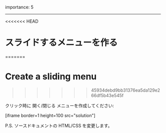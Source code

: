 importance: 5

---

<<<<<<< HEAD
# スライドするメニューを作る
=======
# Create a sliding menu
>>>>>>> 45934debd9bb31376ea5da129e266df5b43e545f

クリック時に 開く/閉じる メニューを作成してください:

[iframe border=1 height=100 src="solution"]

P.S. ソースドキュメントの HTML/CSS を変更します。

